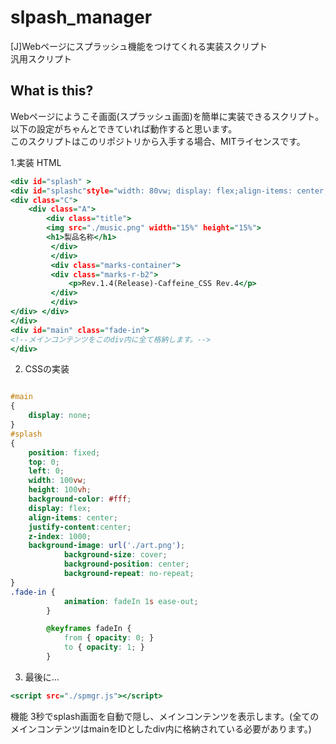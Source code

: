 # slpash_manager
[J]Webページにスプラッシュ機能をつけてくれる実装スクリプト  
汎用スクリプト  
## What is this?  
Webページにようこそ画面(スプラッシュ画面)を簡単に実装できるスクリプト。 以下の設定がちゃんとできていれば動作すると思います。  
このスクリプトはこのリポジトリから入手する場合、MITライセンスです。  

1.実装 HTML  
```implement.html
<div id="splash" >
<div id="splashc"style="width: 80vw; display: flex;align-items: center;justify-content:center;">
<div class="C">
    <div class="A">  
        <div class="title">  
        <img src="./music.png" width="15%" height="15%">  
        <h1>製品名称</h1>   
         </div>  
         </div>  
         <div class="marks-container">
         <div class="marks-r-b2">
             <p>Rev.1.4(Release)-Caffeine_CSS Rev.4</p>  
         </div>  
         </div>
</div> </div>
</div>
<div id="main" class="fade-in">
<!--メインコンテンツをこのdiv内に全て格納します。-->
</div>


```
2. CSSの実装  
```implement.css

#main
{
    display: none; 
}
#splash
{
    position: fixed;
    top: 0;
    left: 0;
    width: 100vw;
    height: 100vh;
    background-color: #fff;
    display: flex;
    align-items: center;
    justify-content:center;
    z-index: 1000;
    background-image: url('./art.png'); 
            background-size: cover; 
            background-position: center;
            background-repeat: no-repeat;
}
.fade-in {
            animation: fadeIn 1s ease-out;
        }

        @keyframes fadeIn {
            from { opacity: 0; }
            to { opacity: 1; }
        }

```
3. 最後に...
```zisso.html
<script src="./spmgr.js"></script>
```

機能 3秒でsplash画面を自動で隠し、メインコンテンツを表示します。(全てのメインコンテンツはmainをIDとしたdiv内に格納されている必要があります。)  

